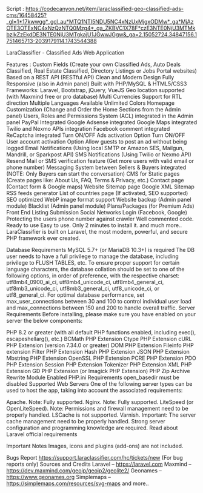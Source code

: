 Script : https://codecanyon.net/item/laraclassified-geo-classified-ads-cms/16458425?_gl=1*17kwwgg*_gcl_au*MTQ1NTI5NDU5NC4xNzUxMjgxODMw*_ga*MjAzOTE3OTExNC4xNzQzNTQ0Mzg4*_ga_ZKBVC1X78F*czE3NTE0NjU3MTMkbzIkZzEkdDE3NTE0NjU3MTgkajU1JGwwJGgw&_ga=2.15052724.34847156.1751465713-2039179114.1743544388

LaraClassifier - Classified Ads Web Application

Features :
Custom Fields (Create your own Classified Ads, Auto Deals Classified, Real Estate Classified, Directory Listings or Jobs Portal websites)
Based on a REST API (RESTful API)
Clean and Modern Design
Fully Responsive (also in Admin panel)
Built with PHP/MySQL & HTML5/CSS3
Frameworks: Laravel, Bootstrap, jQuery, VueJS
Geo location supported (with Maxmind free or pro database)
Multi Currencies
Support for RTL direction
Multiple Languages Available
Unlimited Colors
Homepage Customization (Change and Order the Home Sections from the Admin panel)
Users, Roles and Permissions System (ACL) integrated in the Admin panel
PayPal Integrated
Google Adsense integrated
Google Maps integrated
Twilio and Nexmo APIs integration
Facebook comment integrated
ReCaptcha integrated
Turn ON/OFF Ads activation Option
Turn ON/OFF User account activation Option
Allow guests to post an ad without being logged
Email Notifications (Using local SMTP or Amazon SES, Mailgun, Mandrill, or Sparkpost API)
SMS Notifications (Using Twilio or Nexmo API)
Resend Mail or SMS verification feature (Get more users with valid email or phone number)
Messaging System between Sellers & Buyers integrated (NOTE: Only Buyers can start the conversation)
CMS for Static pages (Create pages like: About Us, FAQ, Terms & Privacy, etc.)
Contact page (Contact form & Google maps)
Website Sitemap page
Google XML Sitemap
RSS feeds generator
List of countries page (If activated, SEO supported)
SEO optimized
WebP image format support
Website backup (Admin panel module)
Blacklist (Admin panel module)
Plans/Packages (for Premium Ads)
Front End Listing Submission
Social Networks Login (Facebook, Google)
Protecting the users phone number against crawler
Well commented code.
Ready to use
Easy to use. Only 2 minutes to install it.
and much more..
LaraClassifier is built on Laravel, the most modern, powerful, and secure PHP framework ever created.

Database Requirements
MySQL 5.7+ (or MariaDB 10.3+) is required
The DB user needs to have a full privilege to manage the database, including privilege to FLUSH TABLES, etc.
To ensure proper support for certain language characters, the database collation should be set to one of the following options, in order of preference, with the respective charset: utf8mb4_0900_ai_ci, utf8mb4_unicode_ci, utf8mb4_general_ci, utf8mb3_unicode_ci, utf8mb3_general_ci, utf8_unicode_ci, or utf8_general_ci.
For optimal database performance, set max_user_connections between 30 and 100 to control individual user load and max_connections between 150 and 200 to handle overall traffic.
Server Requirements
Before installing, please make sure you have enabled on your server the below components:

PHP 8.2 or greater (with all default PHP functions enabled, including exec(), escapeshellarg(), etc.)
BCMath PHP Extension
Ctype PHP Extension
cURL PHP Extension (version 7.34.0 or greater)
DOM PHP Extension
Fileinfo PHP extension
Filter PHP Extension
Hash PHP Extension
JSON PHP Extension
Mbstring PHP Extension
OpenSSL PHP Extension
PCRE PHP Extension
PDO PHP Extension
Session PHP Extension
Tokenizer PHP Extension
XML PHP Extension
GD PHP Extension (or Imagick PHP Extension)
PHP Zip Archive
Rewrite Module Enabled
PHP.ini Requirements
open_basedir must be disabled
Supported Web Servers
One of the following server types can be used to host the app, taking into account the associated requirements:

Apache. Note: Fully supported.
Nginx. Note: Fully supported.
LiteSpeed (or OpenLiteSpeed). Note: Permissions and firewall management need to be properly handled. LSCache is not supported.
Varnish. Important: The server cache management need to be properly handled. Strong server configuration and programming knowledge are required.
Read about Laravel official requirements

Important Notes
Images, icons and plugins (add-ons) are not included.

Bugs Report
https://support.laraclassifier.com/hc/tickets/new (For bug reports only)
Sources and Credits
Laravel – https://laravel.com
Maxmind – https://dev.maxmind.com/geoip/geoip2/geolite2/
Geonames – https://www.geonames.org
Simplemaps – https://simplemaps.com/resources/svg-maps
and more..
